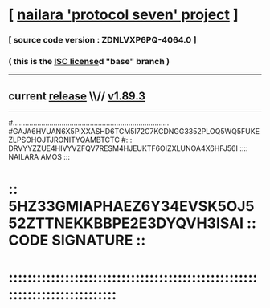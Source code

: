 
# [ [nailara 'protocol seven' project](http://nailara.network/) ]

### [ source code version : ZDNLVXP6PQ-4064.0 ]

### ( this is the [ISC license](license)d "base" branch )
---
## current [release](https://github.com/nailara-technologies/protocol-7/releases) \\\\// [v1.89.3](https://github.com/nailara-technologies/protocol-7/releases/tag/v1.89.3)
---

#.............................................................................
#GAJA6HVUAN6X5PIXXASHD6TCM5I72C7KCDNGG3352PLOQ5WQ5FUKEZLPSOHOJTJRONITYQAMBTCTC
#::: DRVYYZZUE4HIVYVZFQV7RESM4HJEUKTF6OIZXLUNOA4X6HFJ56I :::: NAILARA AMOS :::
# :: 5HZ33GMIAPHAEZ6Y34EVSK5OJ552ZTTNEKKBBPE2E3DYQVH3ISAI :: CODE SIGNATURE ::
# ::::::::::::::::::::::::::::::::::::::::::::::::::::::::::::::::::::::::::::
